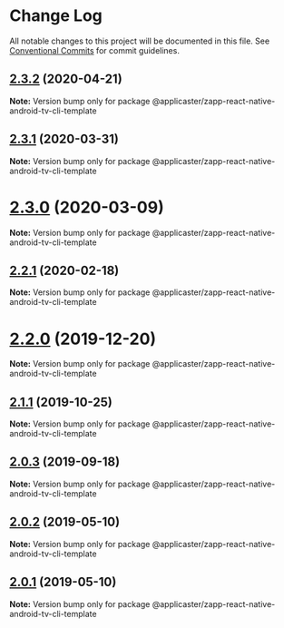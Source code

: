 # Change Log

All notable changes to this project will be documented in this file.
See [Conventional Commits](https://conventionalcommits.org) for commit guidelines.

<a name="2.3.2"></a>
## [2.3.2](https://github.com/applicaster/QuickBrick/compare/v2.3.2-rc.11...v2.3.2) (2020-04-21)




**Note:** Version bump only for package @applicaster/zapp-react-native-android-tv-cli-template

<a name="2.3.1"></a>
## [2.3.1](https://github.com/applicaster/QuickBrick/compare/v2.3.1-rc.11...v2.3.1) (2020-03-31)




**Note:** Version bump only for package @applicaster/zapp-react-native-android-tv-cli-template

<a name="2.3.0"></a>
# [2.3.0](https://github.com/applicaster/QuickBrick/compare/v2.2.2-rc.14...v2.3.0) (2020-03-09)




**Note:** Version bump only for package @applicaster/zapp-react-native-android-tv-cli-template

<a name="2.2.1"></a>
## [2.2.1](https://github.com/applicaster/QuickBrick/compare/v2.2.1-rc.25...v2.2.1) (2020-02-18)




**Note:** Version bump only for package @applicaster/zapp-react-native-android-tv-cli-template

<a name="2.2.0"></a>
# [2.2.0](https://github.com/applicaster/QuickBrick/compare/v2.1.2-rc.7...v2.2.0) (2019-12-20)




**Note:** Version bump only for package @applicaster/zapp-react-native-android-tv-cli-template

<a name="2.1.1"></a>
## [2.1.1](https://github.com/applicaster/QuickBrick/compare/v2.0.5-rc.2...v2.1.1) (2019-10-25)




**Note:** Version bump only for package @applicaster/zapp-react-native-android-tv-cli-template

<a name="2.0.3"></a>
## [2.0.3](https://github.com/applicaster/QuickBrick/compare/v2.0.3-rc.74...v2.0.3) (2019-09-18)




**Note:** Version bump only for package @applicaster/zapp-react-native-android-tv-cli-template

<a name="2.0.2"></a>
## [2.0.2](https://github.com/applicaster/QuickBrick/compare/v2.0.1...v2.0.2) (2019-05-10)




**Note:** Version bump only for package @applicaster/zapp-react-native-android-tv-cli-template

<a name="2.0.1"></a>
## [2.0.1](https://github.com/applicaster/QuickBrick/compare/v2.0.0...v2.0.1) (2019-05-10)




**Note:** Version bump only for package @applicaster/zapp-react-native-android-tv-cli-template
